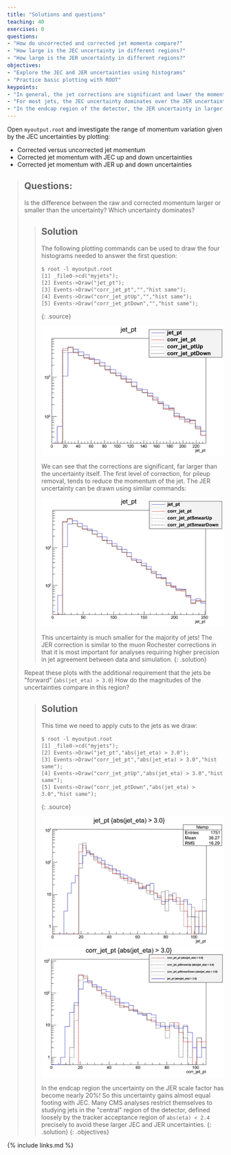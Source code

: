 ```yaml
---
title: "Solutions and questions"
teaching: 40
exercises: 0
questions:
- "How do uncorrected and corrected jet momenta compare?"
- "How large is the JEC uncertainty in different regions?"
- "How large is the JER uncertainty in different regions?"
objectives:
- "Explore the JEC and JER uncertainties using histograms"
- "Practice basic plotting with ROOT"
keypoints:
- "In general, the jet corrections are significant and lower the momenta of the jets with standard LHC pileup conditions."
- "For most jets, the JEC uncertainty dominates over the JER uncertainty."
- "In the endcap region of the detector, the JER uncertainty in larger and matches the JEC uncertainty."
---
```


Open `myoutput.root` and investigate the range of momentum variation given by the JEC uncertainties by plotting: 
 * Corrected versus uncorrected jet momentum
 * Corrected jet momentum with JEC up and down uncertainties
 * Corrected jet momentum with JER up and down uncertainties

>## Questions:
>Is the difference between the raw and corrected momentum larger or smaller than the uncertainty?
>Which uncertainty dominates?
>>## Solution
>>The following plotting commands can be used to draw the four histograms needed to answer the first question:
>>~~~
>>$ root -l myoutput.root
>>[1] _file0->cd("myjets");
>>[2] Events->Draw("jet_pt");
>>[3] Events->Draw("corr_jet_pt","","hist same");
>>[4] Events->Draw("corr_jet_ptUp","","hist same");
>>[5] Events->Draw("corr_jet_ptDown","","hist same");
>>~~~
>>{: .source}
>>
>>![](../assets/img/jetPtUncorrCorrJEC_highstat.JPG)
>>
>>We can see that the corrections are significant, far larger than the uncertainty itself. The first level of
>>correction, for pileup removal, tends to reduce the momentum of the jet. The JER uncertainty can be drawn using
>>similar commands:
>>
>>![](../assets/img/jetPtUncorrCorrJER_highstat.JPG)
>>
>>This uncertainty is much smaller for the majority of jets! The JER correction is similar to the muon Rochester
>>corrections in that it is most important for analyses requiring higher precision in jet agreement between data and
>>simulation.
>{: .solution}
>
>Repeat these plots with the additional requirement that the jets be "forward" (`abs(jet_eta) > 3.0`)
>How do the magnitudes of the uncertainties compare in this region?
>
>>## Solution
>>This time we need to apply cuts to the jets as we draw:
>>~~~
>>$ root -l myoutput.root
>>[1] _file0->cd("myjets");
>>[2] Events->Draw("jet_pt","abs(jet_eta) > 3.0");
>>[3] Events->Draw("corr_jet_pt","abs(jet_eta) > 3.0","hist same");
>>[4] Events->Draw("corr_jet_ptUp","abs(jet_eta) > 3.0","hist same");
>>[5] Events->Draw("corr_jet_ptDown","abs(jet_eta) > 3.0","hist same");
>>~~~
>>{: .source}
>>
>>![](../assets/img/jetPtUncorrCorrJEC_forward.JPG)
>>![](../assets/img/jetPtUncorrCorrJER_forward.JPG)
>>
>>In the endcap region the uncertainty on the JER scale factor has become nearly 20%! So this uncertainty
>>gains almost equal footing with JEC. Many CMS analyses restrict themselves to studying jets in the "central"
>>region of the detector, defined loosely by the tracker acceptance region of `abs(eta) < 2.4` precisely to
>>avoid these larger JEC and JER uncertainties.
>{: .solution}
{: .objectives}

{% include links.md %}

